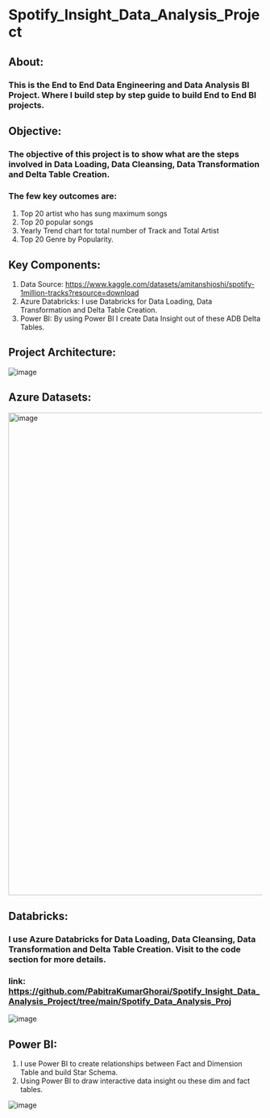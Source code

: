 # Spotify_Insight_Data_Analysis_Project

## About: 
### This is the End to End Data Engineering and Data Analysis BI Project. Where I build step by step guide to build End to End BI projects.


## Objective:
### The objective of this project is to show what are the steps involved in Data Loading, Data Cleansing, Data Transformation and Delta Table Creation.
### The few key outcomes are:
1. Top 20 artist who has sung maximum songs
2. Top 20 popular songs
3. Yearly Trend chart for total number of Track and Total Artist
4. Top 20 Genre by Popularity.

## Key Components:

1. Data Source: https://www.kaggle.com/datasets/amitanshjoshi/spotify-1million-tracks?resource=download
2. Azure Databricks: I use Databricks for Data Loading, Data Transformation and Delta Table Creation.
3. Power BI: By using Power BI I create Data Insight out of these ADB Delta Tables.


## Project Architecture:

![image](https://github.com/PabitraKumarGhorai/Spotify_Insight_Data_Analysis_Project/assets/50179771/3b6c240b-ed40-4b11-b74e-27d73d64a4f6)




## Azure Datasets:
<img width="956" alt="image" src="https://github.com/PabitraKumarGhorai/Spotify_Insight_Data_Analysis_Project/assets/50179771/c01b73cb-5cb6-4632-bc1d-66d3f7462078">

## Databricks:
### I use Azure Databricks for  Data Loading, Data Cleansing, Data Transformation and Delta Table Creation. Visit to the code section for more details.
### link: https://github.com/PabitraKumarGhorai/Spotify_Insight_Data_Analysis_Project/tree/main/Spotify_Data_Analysis_Proj

![image](https://github.com/PabitraKumarGhorai/Spotify_Insight_Data_Analysis_Project/assets/50179771/25b47178-6e5d-4a0f-978e-097c9f86e4b3)

## Power BI:
1. I use Power BI to create relationships between Fact and Dimension Table and build Star Schema.
2. Using Power BI to draw interactive data insight ou these dim and fact tables.

![image](https://github.com/PabitraKumarGhorai/Spotify_Insight_Data_Analysis_Project/assets/50179771/d3540662-d3a9-4ff1-9fd2-ab85a55f5b0d)




